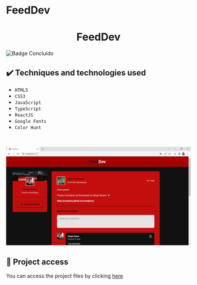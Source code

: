 # FeedDev
 
 <h1 align="center">FeedDev</h1>
 
 ![Badge Concluído](https://camo.githubusercontent.com/459f141bd5e24c179a0e2dd49691e290ed5c5d4b4cb97767daee7cfaf6e31121/687474703a2f2f696d672e736869656c64732e696f2f7374617469632f76313f6c6162656c3d535441545553266d6573736167653d434f4e434c5549444f26636f6c6f723d475245454e267374796c653d666f722d7468652d6261646765)
 
 ## ✔️ Techniques and technologies used

- ``HTML5``
- ``CSS3``
- ``JavaScript``
- ``TypeScript``
- ``ReactJS``
- ``Google Fonts``
- ``Color Hunt``

<br>

<p align="center">
 <img src="src/assets/FeedDev.png" width="550" alt="Image project">
</p>

## 📁 Project access
You can access the project files by clicking [here](https://github.com/Coastony/FeedDev)
